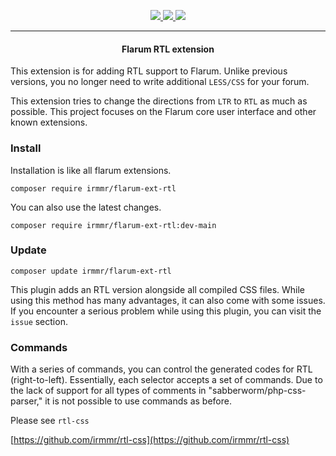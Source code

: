 <p align="center">
    <a href="https://packagist.org/packages/irmmr/flarum-ext-rtl" target="_blank">
        <img src="https://img.shields.io/packagist/v/irmmr/flarum-ext-rtl?style=flat-square">
    </a>
    <a href="https://github.com/flarum/core" target="_blank">
        <img src="https://img.shields.io/badge/flarum%2Fcore-%5Ev1.1.1-blue?style=flat-square">
    </a>
    <img src="https://i.postimg.cc/0yfcq73t/Screenshot-2024-11-18-at-12-38-50-Flarum-Community.png">
</p>
<hr>

<center><h4>Flarum RTL extension</h4></center>

This extension is for adding RTL support to Flarum. Unlike previous versions, you no longer need to write additional `LESS/CSS` for your forum.

This extension tries to change the directions from `LTR` to `RTL` as much as possible.
This project focuses on the Flarum core user interface and other known extensions.

### Install

Installation is like all flarum extensions.

```
composer require irmmr/flarum-ext-rtl
```

You can also use the latest changes.

```
composer require irmmr/flarum-ext-rtl:dev-main
```

### Update

```
composer update irmmr/flarum-ext-rtl
```

This plugin adds an RTL version alongside all compiled CSS files. While using this method has many advantages, it can also come with some issues. If you encounter a serious problem while using this plugin, you can visit the `issue` section.

### Commands

With a series of commands, you can control the generated codes for RTL (right-to-left). Essentially, each selector accepts a set of commands. Due to the lack of support for all types of comments in "sabberworm/php-css-parser," it is not possible to use commands as before.

Please see `rtl-css`


[https://github.com/irmmr/rtl-css](https://github.com/irmmr/rtl-css)
